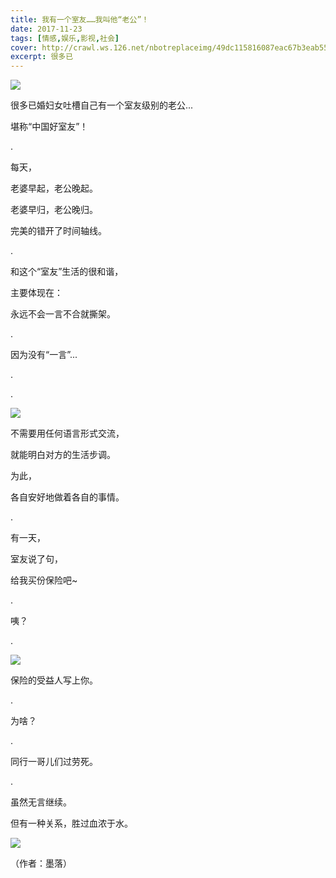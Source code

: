 ```yaml
---
title: 我有一个室友……我叫他“老公”！
date: 2017-11-23
tags: [情感,娱乐,影视,社会]
cover: http://crawl.ws.126.net/nbotreplaceimg/49dc115816087eac67b3eab55e507b87/22d981ae5cdea06ae1a90ea7a39db5a0.jpg
excerpt: 很多已
---
```

![](http://crawl.ws.126.net/nbotreplaceimg/49dc115816087eac67b3eab55e507b87/22d981ae5cdea06ae1a90ea7a39db5a0.jpg)  

很多已婚妇女吐槽自己有一个室友级别的老公...

堪称“中国好室友”！

.

每天，

老婆早起，老公晚起。

老婆早归，老公晚归。

完美的错开了时间轴线。

.

和这个“室友”生活的很和谐，

主要体现在：

永远不会一言不合就撕架。

.

因为没有“一言”...

.

.

![](http://crawl.ws.126.net/nbotreplaceimg/49dc115816087eac67b3eab55e507b87/103f7624824eb81ca8769d7466a8e480.jpg)  

不需要用任何语言形式交流，

就能明白对方的生活步调。

为此，

各自安好地做着各自的事情。

.

有一天，

室友说了句，

给我买份保险吧~

.

咦？

.

![](http://crawl.ws.126.net/nbotreplaceimg/49dc115816087eac67b3eab55e507b87/589b1cf22ec0ec48c4644134a45bec4f.jpg)  

保险的受益人写上你。

.

为啥？  

.

同行一哥儿们过劳死。

.

虽然无言继续。

但有一种关系，胜过血浓于水。

![](http://crawl.ws.126.net/nbotreplaceimg/bc4e413e0404ea8b386b4334d5ba150d/23df1d7297f3979c5f89978bd5fc2623.jpg)  

（作者：墨落）

